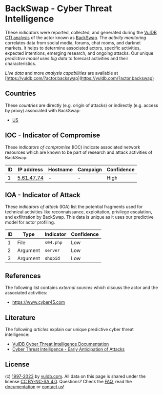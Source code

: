 # BackSwap - Cyber Threat Intelligence

These _indicators_ were reported, collected, and generated during the [VulDB CTI analysis](https://vuldb.com/?kb.cti) of the actor known as [BackSwap](https://vuldb.com/?actor.backswap). The _activity monitoring_ correlates data from social media, forums, chat rooms, and darknet markets. It helps to determine associated actors, specific activities, expected intentions, emerging research, and ongoing attacks. Our unique _predictive model_ uses _big data_ to forecast activities and their characteristics.

_Live data_ and more _analysis capabilities_ are available at [https://vuldb.com/?actor.backswap](https://vuldb.com/?actor.backswap)

## Countries

These _countries_ are directly (e.g. origin of attacks) or indirectly (e.g. access by proxy) associated with BackSwap:

* [US](https://vuldb.com/?country.us)

## IOC - Indicator of Compromise

These _indicators of compromise_ (IOC) indicate associated network resources which are known to be part of research and attack activities of BackSwap.

ID | IP address | Hostname | Campaign | Confidence
-- | ---------- | -------- | -------- | ----------
1 | [5.61.47.74](https://vuldb.com/?ip.5.61.47.74) | - | - | High

## IOA - Indicator of Attack

These _indicators of attack_ (IOA) list the potential fragments used for technical activities like reconnaissance, exploitation, privilege escalation, and exfiltration by BackSwap. This data is unique as it uses our predictive model for actor profiling.

ID | Type | Indicator | Confidence
-- | ---- | --------- | ----------
1 | File | `s04.php` | Low
2 | Argument | `server` | Low
3 | Argument | `shopid` | Low

## References

The following list contains _external sources_ which discuss the actor and the associated activities:

* https://www.cyber45.com

## Literature

The following _articles_ explain our unique predictive cyber threat intelligence:

* [VulDB Cyber Threat Intelligence Documentation](https://vuldb.com/?kb.cti)
* [Cyber Threat Intelligence - Early Anticipation of Attacks](https://www.scip.ch/en/?labs.20201022)

## License

(c) [1997-2023](https://vuldb.com/?kb.changelog) by [vuldb.com](https://vuldb.com/?kb.about). All data on this page is shared under the license [CC BY-NC-SA 4.0](https://creativecommons.org/licenses/by-nc-sa/4.0/). Questions? Check the [FAQ](https://vuldb.com/?kb.faq), read the [documentation](https://vuldb.com/?kb) or [contact us](https://vuldb.com/?contact)!
